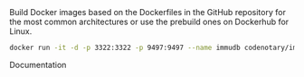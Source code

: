 <page-section id="immudb-easy-setup-section" style="padding: 260px 0 320px 0 !important;">
<i-container>
<i-row>
    <i-column>
        <page-section-header title="Easy setup" color="white" :bottom="0">
            <span class="cn-text-white">
							Build Docker images based on the Dockerfiles in the GitHub repository
							for the most common architectures or use the prebuild ones on Dockerhub for Linux.
						</span>
        </page-section-header>
    </i-column>
</i-row>
<i-row>
<i-column>

~~~bash
docker run -it -d -p 3322:3322 -p 9497:9497 --name immudb codenotary/immudb:latest
~~~

</i-column>
</i-row>
<i-row>
<i-column>
	<p class="action _display-flex _flex-direction-row _justify-content-center">
		<cn-button
			variant="secondary"
			href="https://docs.immudb.io"
			target="_blank"
			rel="nofollow"
			size="lg"
		>
			Documentation
		</cn-button>
	</p>
</i-column>
</i-row>
</i-container>
</page-section>
